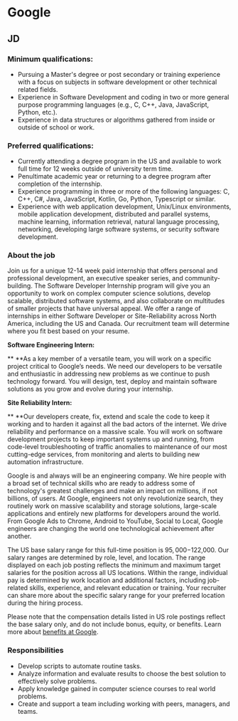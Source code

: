 # Google



## JD

###  Minimum qualifications:

- Pursuing a Master's degree or post secondary or training experience with a focus on subjects in software development or other technical related fields.
- Experience in Software Development and coding in two or more general purpose programming languages (e.g., C, C++, Java, JavaScript, Python, etc.).
- Experience in data structures or algorithms gathered from inside or outside of school or work.



### Preferred qualifications:

- Currently attending a degree program in the US and available to work full time for 12 weeks outside of university term time.
- Penultimate academic year or returning to a degree program after completion of the internship.
- Experience programming in three or more of the following languages: C, C++, C#, Java, JavaScript, Kotlin, Go, Python, Typescript or similar.
- Experience with web application development, Unix/Linux environments, mobile application development, distributed and parallel systems, machine learning, information retrieval, natural language processing, networking, developing large software systems, or security software development.

### About the job

Join us for a unique 12-14 week paid internship that offers personal and professional development, an executive speaker series, and community-building. The Software Developer Internship program will give you an opportunity to work on complex computer science solutions, develop scalable, distributed software systems, and also collaborate on multitudes of smaller projects that have universal appeal. We offer a range of internships in either Software Developer or Site-Reliability across North America, including the US and Canada. Our recruitment team will determine where you fit best based on your resume.

**Software Engineering Intern:**

**
**As a key member of a versatile team, you will work on a specific project critical to Google’s needs. We need our developers to be versatile and enthusiastic in addressing new problems as we continue to push technology forward. You will design, test, deploy and maintain software solutions as you grow and evolve during your internship.

**Site Reliability Intern:**

**
**Our developers create, fix, extend and scale the code to keep it working and to harden it against all the bad actors of the internet. We drive reliability and performance on a massive scale. You will work on software development projects to keep important systems up and running, from code-level troubleshooting of traffic anomalies to maintenance of our most cutting-edge services, from monitoring and alerts to building new automation infrastructure.

Google is and always will be an engineering company. We hire people with a broad set of technical skills who are ready to address some of technology's greatest challenges and make an impact on millions, if not billions, of users. At Google, engineers not only revolutionize search, they routinely work on massive scalability and storage solutions, large-scale applications and entirely new platforms for developers around the world. From Google Ads to Chrome, Android to YouTube, Social to Local, Google engineers are changing the world one technological achievement after another.

The US base salary range for this full-time position is $95,000-$122,000. Our salary ranges are determined by role, level, and location. The range displayed on each job posting reflects the minimum and maximum target salaries for the position across all US locations. Within the range, individual pay is determined by work location and additional factors, including job-related skills, experience, and relevant education or training. Your recruiter can share more about the specific salary range for your preferred location during the hiring process.

Please note that the compensation details listed in US role postings reflect the base salary only, and do not include bonus, equity, or benefits. Learn more about [benefits at Google](https://careers.google.com/benefits/).

### Responsibilities

- Develop scripts to automate routine tasks.
- Analyze information and evaluate results to choose the best solution to effectively solve problems.
- Apply knowledge gained in computer science courses to real world problems.
- Create and support a team including working with peers, managers, and teams.